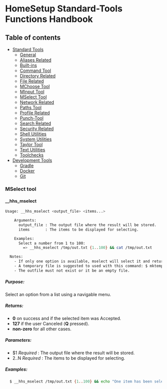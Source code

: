 # HomeSetup Standard-Tools Functions Handbook

## Table of contents

<!-- toc -->
- [Standard Tools](../../functions.md#standard-tools)
  * [General](general.md#general-functions)
  * [Aliases Related](aliases-related.md#aliases-related-functions)
  * [Built-ins](built-ins.md#built-ins-functions)
  * [Command Tool](command-tool.md#command-tool)
  * [Directory Related](directory-related.md#directory-related-functions)
  * [File Related](file-related.md#file-related-functions)
  * [MChoose Tool](mchoose-tool.md#mchoose-tool)
  * [MInput Tool](minput-tool.md#minput-tool)
  * [MSelect Tool](mselect-tool.md#mselect-tool)
  * [Network Related](network-related.md#network-related-functions)
  * [Paths Tool](paths-tool.md#paths-tool)
  * [Profile Related](profile-related.md#profile-related-functions)
  * [Punch-Tool](punch-tool.md#punch-tool)
  * [Search Related](search-related.md#search-related-functions)
  * [Security Related](security-related.md#security-related-functions)
  * [Shell Utilities](shell-utilities.md#shell-utilities)
  * [System Utilities](system-utilities.md#system-utilities)
  * [Taylor Tool](taylor-tool.md#taylor-tool)
  * [Text Utilities](text-utilities.md#text-utilities)
  * [Toolchecks](toolchecks.md#tool-checks-functions)
- [Development Tools](../../functions.md#development-tools)
  * [Gradle](../dev-tools/gradle-tools.md#gradle-functions)
  * [Docker](../dev-tools/docker-tools.md#docker-functions)
  * [Git](../dev-tools/git-tools.md#git-functions)
<!-- tocstop -->


### MSelect tool

#### __hhs_mselect

```bash
Usage: __hhs_mselect <output_file> <items...>

    Arguments:
      output_file : The output file where the result will be stored.
      items       : The items to be displayed for selecting.

    Examples:
      Select a number from 1 to 100:
        => __hhs_mselect /tmp/out.txt {1..100} && cat /tmp/out.txt

  Notes:
    - If only one option is available, mselect will select it and return.
    - A temporary file is suggested to used with this command: $ mktemp.
    - The outfile must not exist or it be an empty file.
```

##### **Purpose**:

Select an option from a list using a navigable menu.

##### **Returns**:

  - **0** on success and if the selected item was Accepted.
  - **127** if the user Canceled (**Q** pressed).
  - **non-zero** for all other cases.

##### **Parameters**: 

  - $1 _Required_     : The output file where the result will be stored.
  - $2..$N _Required_ : The items to be displayed for selecting.

##### **Examples:**

```bash
  $ __hhs_mselect /tmp/out.txt {1..100} && echo "One item has been selected" && cat /tmp/out.txt
```
